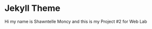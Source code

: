 
<h1>Jekyll Theme</h1>
<p>Hi my name is Shawntelle Moncy and this is my Project #2 for Web Lab</p>

<p></p>
